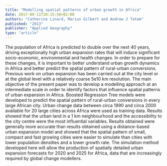 ```yaml
---
title: "Modelling spatial patterns of urban growth in Africa"
date: 2017-09-11T20:15:58+02:00
authors: "Catherine Linard, Marius Gilbert and Andrew J Tatem"
published: "2013"
publisher: "Applied Geography"
type: "article"
---
```


The population of Africa is predicted to double over the next 40 years, driving exceptionally high urban expansion rates that will induce significant socio-economic, environmental and health changes. In order to prepare for these changes, it is important to better understand urban growth dynamics in Africa and better predict the spatial pattern of rural-urban conversions. Previous work on urban expansion has been carried out at the city level or at the global level with a relatively coarse 5e10 km resolution. The main objective of the present paper was to develop a modelling approach at an intermediate scale in order to identify factors that influence spatial patterns of urban expansion in Africa. Boosted Regression Tree models were developed to predict the spatial pattern of rural-urban conversions in every large African city. Urban change data between circa 1990 and circa 2000 available for 20 large cities across Africa were used as training data. Results showed that the urban land in a 1 km neighbourhood and the accessibility to the city centre were the most influential variables. Results obtained were generally more accurate than results obtained using a distance-based urban expansion model and showed that the spatial pattern of small, compact and fast growing cities were easier to simulate than cities with lower population densities and a lower growth rate. The simulation method developed here will allow the production of spatially detailed urban expansion forecasts for 2020 and 2025 for Africa, data that are increasingly required by global change modellers.
